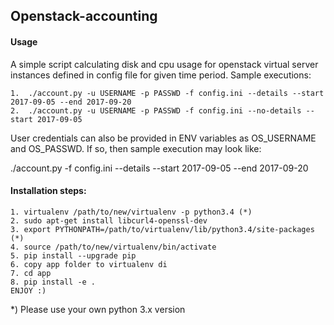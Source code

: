 ## Openstack-accounting

#### Usage

A simple script calculating disk and cpu usage for openstack virtual server instances defined in config file for given time period.
Sample executions:

    1.  ./account.py -u USERNAME -p PASSWD -f config.ini --details --start 2017-09-05 --end 2017-09-20
    2.  ./account.py -u USERNAME -p PASSWD -f config.ini --no-details --start 2017-09-05

User credentials can also be provided in ENV variables as OS_USERNAME and OS_PASSWD. If so, then sample execution may look like:

./account.py -f config.ini --details --start 2017-09-05 --end 2017-09-20

#### Installation steps:
    
    1. virtualenv /path/to/new/virtualenv -p python3.4 (*)
    2. sudo apt-get install libcurl4-openssl-dev
    3. export PYTHONPATH=/path/to/virtualenv/lib/python3.4/site-packages (*)
    4. source /path/to/new/virtualenv/bin/activate
    5. pip install --upgrade pip
    6. copy app folder to virtualenv di
    7. cd app
    8. pip install -e .
    ENJOY :)

*)  Please use your own python 3.x version

